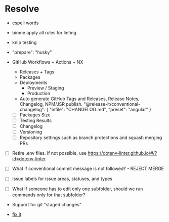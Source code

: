 # Resolve

- cspell words
- biome apply all rules for linting
- knip testing
- "prepare": "husky"
- GitHub Workflows + Actions + NX
  - Releases + Tags
  - Packages
  - Deployments
    - Preview / Staging
    - Production
  - Auto generate GitHub Tags and Releases, Release Notes, Changelog, NPM/JSR publish.
    "@release-it/conventional-changelog": {
      "infile": "CHANGELOG.md",
      "preset": "angular"
    }

  - [ ] Packages Size
  - [ ] Testing Results
  - [ ] Changelog
  - [ ] Versioning
  - [ ] Repository settings such as branch protections and squash merging PRs
- [ ] Retire .env files. If not possible, use https://dotenv-linter.github.io/#/?id=dotenv-linter

- [ ] What if conventional commit message is not followed? - REJECT MERGE
- [ ] Issue labels for issue areas, statuses, and types
- [ ] What if someone has to edit only one subfolder, should we run commands only for that subfolder?

- Support for git "staged changes"

- [fix it](https://github.com/amannn/action-semantic-pull-request/issues?q=Resource+not+accessible+by+integration)
